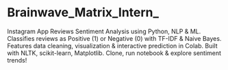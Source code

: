 # Brainwave_Matrix_Intern_
Instagram App Reviews Sentiment Analysis using Python, NLP &amp; ML. Classifies reviews as Positive (1) or Negative (0) with TF-IDF &amp; Naive Bayes. Features data cleaning, visualization &amp; interactive prediction in Colab. Built with NLTK, scikit-learn, Matplotlib. Clone, run notebook &amp; explore sentiment trends!

